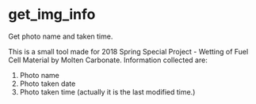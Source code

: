 # get_img_info
Get photo name and taken time. 

This is a small tool made for 2018 Spring Special Project - Wetting of Fuel Cell Material by Molten Carbonate. 
Information collected are:
  1. Photo name
  2. Photo taken date
  3. Photo taken time (actually it is the last modified time.)
